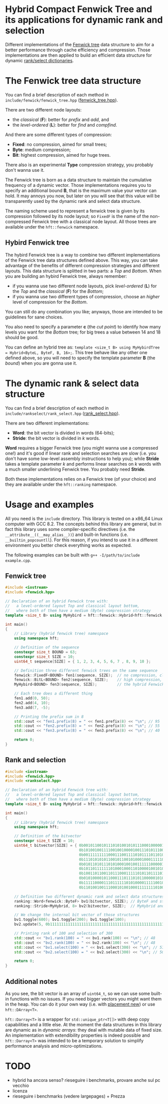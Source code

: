 # Hybrid Compact Fenwick Tree and its applications for dynamic rank and selection

Different implementations of the [Fenwick tree] data structure to aim for a
better performance through cache efficiency and compression. Those
implementations are then applied to build an efficient data structure for
dynamic [rank/select dictionaries].

# The Fenwick tree data structure

You can find a brief description of each method in
`include/fenwick/fenwick_tree.hpp` ([fenwick_tree.hpp]).


There are two different node layouts:
- the *classical* (**F**): better for *prefix* and *add*, and
- the *level-ordered* (**L**): better for *find* and *compfind*.

And there are some different types of compression:
- **Fixed**: no compression, aimed for small trees;
- **Byte**: medium compression;
- **Bit**: highest compression, aimed for huge trees.

There also is an experimental **Type** compression strategy, you probably don't
wanna use it.

The Fenwick tree is born as a data structure to maintain the cumulative
frequency of a dynamic vector. Those implementations requires you to specify an
additional bound **B**, that is the maximum value your vector can hold. It may
annoys you now, but later on you will see that this value will be transparently
used by the dynamic rank and select data structure.

The naming scheme used to represent a fenwick tree is given by its compression
followed by its node layout; so `FixedF` is the name of the non-compressed
Fenwick tree with a classical node layout. All those trees are available under
the `hft::fenwick` namespace.

## Hybird Fenwick tree

The hybird Fenwick tree is a way to combine two different implementations of the
Fenwick tree data structures defined above. This way, you can take advantage of
the benefits of different compression strategies and different layouts. This
data structure is splitted in two parts: a *Top* and *Bottom*. When you are
building an hybird Fenwick tree, always remember:
- if you wanna use two different node layouts, pick *level-ordered* (**L**) for
  the *Top* and the *classical* (**F**) for the *Bottom*;
- if you wanna use two different types of compression, choose an *higher* level
  of compression for the *Bottom*.

You can still do any combination you like; anyways, those are intended to be
guidelines for sane choices.

You also need to specify a parameter **c** (the *cut point*) to identify how
many levels you want for the *Bottom* tree; for big trees a value between 14 and
18 should be good.

You can define an hybrid tree as: `template <size_t B> using MyHybirdTree =
Hybrid<ByteL, ByteF, B, 16>;`. This tree behave like any other one defined
above, so you will need to specify the template parameter **B** (the *bound*)
when you are gonna use it.


# The dynamic rank & select data structure

You can find a brief description of each method in
`include/rankselect/rank_select.hpp` ([rank_select.hpp]).

There are two different implementations:
- **Word**: the bit vector is divided in words (64-bits);
- **Stride**: the bit vector is divided in *k* words.

**Word** requires a bigger Fenwick tree (you might wanna use a compressed one!)
and it's good if linear rank and selection searches are slow (i.e. you don't
have some low-level assembly instructions to help you); while **Stride** takes a
template parameter *k* and performs linear searches on *k* words with a much
smaller underlining Fenwick tree. You probably need **Stride**.

Both these implementations relies on a Fenwick tree (of your choice) and they
are available under the `hft::ranking` namespace.

# Usage and examples

All you need is the `include` directory. This library is tested on a x86_64
Linux computer with GCC 8.2. The concepts behind this library are general, but in
fact this library uses some compiler-specific directives (i.e. the
`__attribute__((__may_alias__))`) and built-in functions (i.e.
`__builtin_popcountll`). For this reason, if you intend to use it in a different
environment you better check everything works as expected.

The following examples can be built with `g++ -I/path/to/include example.cpp`.

## Fenwick tree
``` cpp
#include <iostream>
#include <fenwick.hpp>

// Declaration of an hybrid Fenwick tree with:
//   a level-ordered layout Top and classical layout bottom,
//   where both of them have a medium (Byte) compression strategy
template <size_t B> using MyHybird = hft::fenwick::Hybrid<hft::fenwick::ByteL, hft::fenwick::ByteF, B, 16>;

int main()
{
    // Library (hybrid fenwick tree) namespace
    using namespace hft;

    // Definition of the sequence
    constexpr size_t BOUND = 63;
    constexpr size_t SIZE = 10;
    uint64_t sequence[SIZE] = { 1, 2, 3, 4, 5, 6, 7 , 8, 9, 10 };

    // Definition three different fenwick trees on the same sequence
    fenwick::FixedF<BOUND> fen1(sequence, SIZE);  // no compression, classical layout
    fenwick::BitL<BOUND> fen2(sequence, SIZE);    // high compression, level-ordered layout
    MyHybird<BOUND> fen3(sequence, SIZE);         // the hybrid Fenwick tree defined above

    // Each tree does a different thing
    fen1.add(0, 50);
    fen2.add(4, 10);
    fen3.add(7, -5);

    // Printing the prefix sum in 8
    std::cout << "fen1.prefix(8) = " << fen1.prefix(8) << "\n"; // 95
    std::cout << "fen2.prefix(8) = " << fen2.prefix(8) << "\n"; // 55
    std::cout << "fen3.prefix(8) = " << fen3.prefix(8) << "\n"; // 40

    return 0;
}
```

## Rank and selection
``` cpp
#include <iostream>
#include <fenwick.hpp>
#include <rankselect.hpp>

// Declaration of an hybrid Fenwick tree with:
//   a level-ordered layout Top and classical layout bottom,
//   where both of them have a medium (Byte) compression strategy
template <size_t B> using MyHybrid = hft::fenwick::Hybrid<hft::fenwick::ByteL, hft::fenwick::ByteF, B, 16>;

int main()
{
    // Library (hybrid fenwick tree) namespace
    using namespace hft;

    // Definition of the bitvector
    constexpr size_t SIZE = 10;
    uint64_t bitvector[SIZE] = { 0b0010110010111010100101011100010000010011010000110000101101110101,
                                 0b1010010011110010010000100111010111001101001110110011101001100100,
                                 0b0011111111100011100111101011110110100001001111011111101110101000,
                                 0b1110101010110010110010100010001111101001100010101100101110111110,
                                 0b0101101011101010001001001111110000010101011101010110101000010011,
                                 0b1011011111110100010001101000010010101110010100000011001100111110,
                                 0b1001101100110111000111110101101111010101100110001001001011111110,
                                 0b0101000010110001110111010110000010100010101111000011111011100110,
                                 0b1111100001110111111010100001111100100010110010111101001010100100,
                                 0b1101001001110001010010001111111101000100110000000001101111111100 };

    // Definition two different dynamic rank and select data structures
    ranking::Word<fenwick::ByteF> bv1(bitvector, SIZE); // ByteF and stride of 1 word
    ranking::Stride<MyHybrid, 8> bv2(bitvector, SIZE);  // MyHybrid and stride of 8 words

    // We change the internal bit vector of those structures
    bv1.toggle(600); bv1.toggle(200); bv1.toggle(100);
    bv2.update(5, 0b1111111111111111111111111111111111111111111111111111111111111111);

    // Printing rank of 100 and selection of 300
    std::cout << "bv1.rank(100) = " << bv1.rank(100) << "\n"; // 48
    std::cout << "bv2.rank(100) = " << bv2.rank(100) << "\n"; // 48
    std::cout << "bv1.select(100) = " << bv1.select(300) << "\n"; // 573
    std::cout << "bv2.select(100) = " << bv2.select(300) << "\n"; // 508

    return 0;
}
```

## Additional notes
As you see, the bit vector is an array of `uint64_t`, so we can use some
built-in functions with no issues. If you need bigger vectors you might want
them in the heap. You can do it your own way (i.e. with [placement new]) or use
`hft::DArray<T>`.

`hft::Darray<T>` is a wrapper for `std::unique_ptr<T[]>` with deep copy
capabilities and a little else. At the moment the data structures in this
library are dynamic as in *dynamic arrays*: they deal with mutable data of fixed
size. An implementation with extendibility properties is indeed possible and
`hft::Darray<T>` was intended to be a temporary solution to simplify performance
analysis and micro-optimizations.

# TODO
- hybrid ha ancora senso? rieseguire i benchmarks, provare anche sul pc vecchio
- licenza
- rieseguire i benchmarks (vedere largepages) + Prezza

[rank/select dictionaries]: https://en.wikipedia.org/wiki/Succinct_data_structure#Succinct_dictionaries "rank/select dictionaries"
[Fenwick tree]: https://en.wikipedia.org/wiki/Fenwick_tree "Fenwick tree"
[rank_select.hpp]: https://github.com/pacman616/fenwick_tree/blob/master/include/rankselect/rank_select.hpp "rank\_select.hpp"
[fenwick_tree.hpp]: https://github.com/pacman616/fenwick_tree/blob/master/include/fenwick/fenwick_tree.hpp  "fenwick\_tree.hpp"
[placement new]: https://en.cppreference.com/w/cpp/language/new#Placement_new "placement new"
